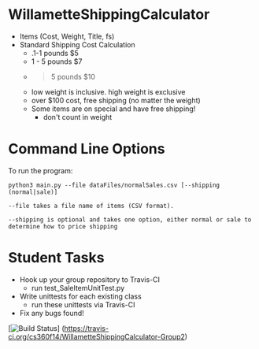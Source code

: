 WillametteShippingCalculator
============================
* Items (Cost, Weight, Title, fs)
* Standard Shipping Cost Calculation
  * .1-1 pounds $5
  * 1 - 5 pounds $7
  * > 5 pounds $10
  * low weight is inclusive. high weight is exclusive
  * over $100 cost, free shipping (no matter the weight)
  * Some items are on special and have free shipping!
    * don't count in weight

Command Line Options
====================
To run the program:
```
python3 main.py --file dataFiles/normalSales.csv [--shipping (normal|sale)]

--file takes a file name of items (CSV format).

--shipping is optional and takes one option, either normal or sale to determine how to price shipping

```



Student Tasks
=============
* Hook up your group repository to Travis-CI
  * run test_SaleItemUnitTest.py
* Write unittests for each existing class
  * run these unittests via Travis-CI
* Fix any bugs found!


[![Build 
Status](https://travis-ci.org/cs360f14/WillametteShippingCalculator-Group2.svg)] 
(https://travis-ci.org/cs360f14/WillametteShippingCalculator-Group2)
